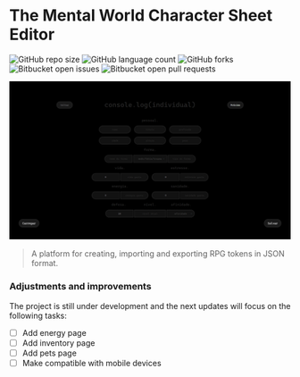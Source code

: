 # The Mental World Character Sheet Editor

![GitHub repo size](https://img.shields.io/github/repo-size/MarcosAlves90/projetoRPG_TMW_Ficha?style=for-the-badge)
![GitHub language count](https://img.shields.io/github/languages/count/MarcosAlves90/projetoRPG_TMW_Ficha?style=for-the-badge)
![GitHub forks](https://img.shields.io/github/forks/MarcosAlves90/projetoRPG_TMW_Ficha?style=for-the-badge)
![Bitbucket open issues](https://img.shields.io/bitbucket/issues/MarcosAlves90/projetoRPG_TMW_Ficha?style=for-the-badge)
![Bitbucket open pull requests](https://img.shields.io/bitbucket/pr-raw/MarcosAlves90/projetoRPG_TMW_Ficha?style=for-the-badge)

<img src="readme_details/tmw_ficha_image_1.png" alt="Página inicial da plataforma">

> A platform for creating, importing and exporting RPG tokens in JSON format.

### Adjustments and improvements

The project is still under development and the next updates will focus on the following tasks:

- [ ] Add energy page
- [ ] Add inventory page
- [ ] Add pets page
- [ ] Make compatible with mobile devices